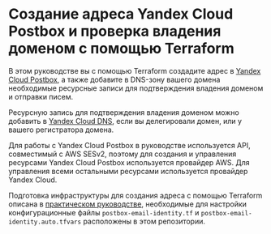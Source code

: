 # Создание адреса Yandex Cloud Postbox и проверка владения доменом с помощью Terraform

В этом руководстве вы с помощью Terraform создадите адрес в [Yandex Cloud Postbox](https://yandex.cloud/ru/docs/postbox/), а также добавите в DNS-зону вашего домена необходимые ресурсные записи для подтверждения владения доменом и отправки писем.

Ресурсную запись для подтверждения владения доменом можно добавить в [Yandex Cloud DNS](https://yandex.cloud/ru/docs/dns/), если вы делегировали домен, или у вашего регистратора домена.

Для работы с Yandex Cloud Postbox в руководстве используется API, совместимый с AWS SESv2, поэтому для создания и управления ресурсами Yandex Cloud Postbox используется провайдер AWS. Для управления всеми остальными ресурсами используется провайдер Yandex Cloud.

Подготовка инфраструктуры для создания адреса с помощью Terraform описана в [практическом руководстве](https://yandex.cloud/ru/docs/postbox/tutorials/domain-identity-creating), необходимые для настройки конфигурационные файлы `postbox-email-identity.tf` и `postbox-email-identity.auto.tfvars` расположены в этом репозитории.
